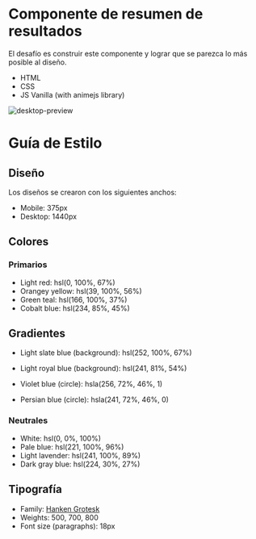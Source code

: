 # Componente de resumen de resultados

El desafío es construir este componente y lograr que se parezca lo más posible al diseño.

- HTML
- CSS
- JS Vanilla (with animejs library)

![desktop-preview](https://user-images.githubusercontent.com/112582420/226073038-ad3ba41c-2fe1-496d-bf36-8c1ab2983eb6.jpg)

# Guía de Estilo

## Diseño

Los diseños se crearon con los siguientes anchos:

- Mobile: 375px
- Desktop: 1440px

## Colores

### Primarios

- Light red: hsl(0, 100%, 67%)
- Orangey yellow: hsl(39, 100%, 56%)
- Green teal: hsl(166, 100%, 37%)
- Cobalt blue: hsl(234, 85%, 45%)

## Gradientes

- Light slate blue (background): hsl(252, 100%, 67%)
- Light royal blue (background): hsl(241, 81%, 54%)

- Violet blue (circle): hsla(256, 72%, 46%, 1)
- Persian blue (circle): hsla(241, 72%, 46%, 0)

### Neutrales

- White: hsl(0, 0%, 100%)
- Pale blue: hsl(221, 100%, 96%)
- Light lavender: hsl(241, 100%, 89%)
- Dark gray blue: hsl(224, 30%, 27%)

## Tipografía

- Family: [Hanken Grotesk](https://fonts.google.com/specimen/Hanken+Grotesk)
- Weights: 500, 700, 800
- Font size (paragraphs): 18px

